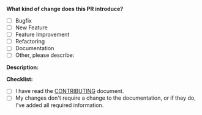 **What kind of change does this PR introduce?**

<!-- (Update "[ ]" to "[x]" to check a box) -->

- [ ] Bugfix
- [ ] New Feature
- [ ] Feature Improvement
- [ ] Refactoring
- [ ] Documentation
- [ ] Other, please describe:

**Description:**

<!--- Use this section to describe your changes.  Why is this change required? What problem does it solve? If your test fixes a specific issue, don't forget to reference the issue number. If your PR is still a work in progress, that's totally fine – just include [WIP] within the title. -->

**Checklist:**

<!--- Before you submit the PR, go over this checklist and make sure you can tick off all the boxes. [] -> [x] -->

- [ ] I have read the [CONTRIBUTING](https://github.com/sseuniverse/crypto/blob/master/CONTRIBUTING.md) document.
- [ ] My changes don't require a change to the documentation, or if they do, I've added all required information.
